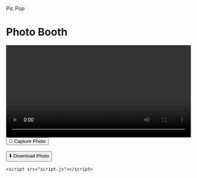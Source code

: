 Pic Pop 
<!DOCTYPE html>
<html lang="en">
<head>
    <meta charset="UTF-8">
    <meta name="viewport" content="width=device-width, initial-scale=1.0">
    <title>PicPop</title>
    <link rel="stylesheet" href="style.css">
</head>
<body>
    <h1>Photo Booth</h1>
    <video id="video" width="100%" autoplay></video>
    <br>
    <button id="capture">📸 Capture Photo</button>
    <br>
    <canvas id="canvas" width="100%" height="auto"></canvas>
    <br>
    <button id="download">⬇️ Download Photo</button>

    <script src="script.js"></script>
</body>
</html>